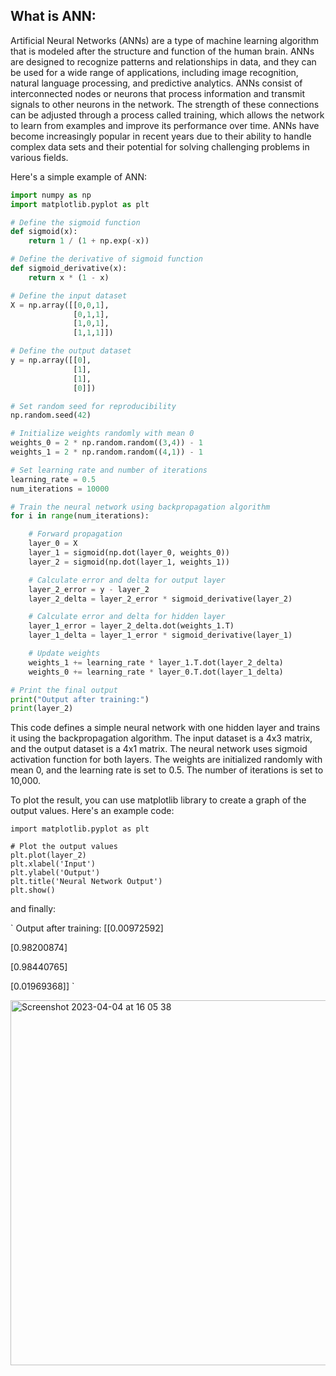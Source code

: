 ## What is ANN:
Artificial Neural Networks (ANNs) are a type of machine learning algorithm that is modeled after the structure and function of the human brain. ANNs are designed to recognize patterns and relationships in data, and they can be used for a wide range of applications, including image recognition, natural language processing, and predictive analytics. ANNs consist of interconnected nodes or neurons that process information and transmit signals to other neurons in the network. The strength of these connections can be adjusted through a process called training, which allows the network to learn from examples and improve its performance over time. ANNs have become increasingly popular in recent years due to their ability to handle complex data sets and their potential for solving challenging problems in various fields.


Here's a simple example of ANN:
```python
import numpy as np
import matplotlib.pyplot as plt

# Define the sigmoid function
def sigmoid(x):
    return 1 / (1 + np.exp(-x))

# Define the derivative of sigmoid function
def sigmoid_derivative(x):
    return x * (1 - x)

# Define the input dataset
X = np.array([[0,0,1],
              [0,1,1],
              [1,0,1],
              [1,1,1]])

# Define the output dataset
y = np.array([[0],
              [1],
              [1],
              [0]])

# Set random seed for reproducibility
np.random.seed(42)

# Initialize weights randomly with mean 0
weights_0 = 2 * np.random.random((3,4)) - 1
weights_1 = 2 * np.random.random((4,1)) - 1

# Set learning rate and number of iterations
learning_rate = 0.5
num_iterations = 10000

# Train the neural network using backpropagation algorithm
for i in range(num_iterations):

    # Forward propagation
    layer_0 = X
    layer_1 = sigmoid(np.dot(layer_0, weights_0))
    layer_2 = sigmoid(np.dot(layer_1, weights_1))

    # Calculate error and delta for output layer
    layer_2_error = y - layer_2
    layer_2_delta = layer_2_error * sigmoid_derivative(layer_2)

    # Calculate error and delta for hidden layer
    layer_1_error = layer_2_delta.dot(weights_1.T)
    layer_1_delta = layer_1_error * sigmoid_derivative(layer_1)

    # Update weights
    weights_1 += learning_rate * layer_1.T.dot(layer_2_delta)
    weights_0 += learning_rate * layer_0.T.dot(layer_1_delta)

# Print the final output
print("Output after training:")
print(layer_2)

```

This code defines a simple neural network with one hidden layer and trains it using the backpropagation algorithm. The input dataset is a 4x3 matrix, and the output dataset is a 4x1 matrix. The neural network uses sigmoid activation function for both layers. The weights are initialized randomly with mean 0, and the learning rate is set to 0.5. The number of iterations is set to 10,000.

To plot the result, you can use matplotlib library to create a graph of the output values. Here's an example code:

```
import matplotlib.pyplot as plt

# Plot the output values
plt.plot(layer_2)
plt.xlabel('Input')
plt.ylabel('Output')
plt.title('Neural Network Output')
plt.show()

```

and finally:

`
Output after training:
[[0.00972592]

 [0.98200874]
 
 [0.98440765]
 
 [0.01969368]]
`

 <img width="584" alt="Screenshot 2023-04-04 at 16 05 38" src="https://user-images.githubusercontent.com/109058050/229818397-a640920a-8f55-4da5-b85c-4bc780f38c6b.png">


